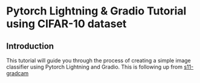 # Pytorch Lightning & Gradio Tutorial using CIFAR-10 dataset

## Introduction
This tutorial will guide you through the process of creating a simple image classifier using Pytorch Lightning and Gradio. This is following up from [s11-gradcam](https://github.com/aakashvardhan/s11_gradcam/tree/1d099dc9771bd0ebda318c561d50beab2a803128)